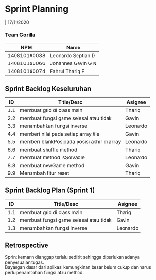 # Sprint Planning 
| 17/11/2020

### Team Gorilla
| NPM           | Name        |
| ------------- |-------------|
| 140810190038  | Leonardo Septian D    |
| 140810190066  | Johannes Gavin G N    |
| 140810190074  | Fahrul Thariq F       |

## Sprint Backlog Keseluruhan 
| ID  | Title/Desc | Asignee | 
| --- | ---------- | ------- | 
| 1.1 | membuat grid di class main | Thariq |
| 2.2 | membuat fungsi game selesai atau tidak  | Gavin |
| 3.3 | menambahkan fungsi inverse | Leonardo |
| 4.4 | memberi nilai pada setiap array tile | Gavin | 
| 5.5 | memberi blankPos pada posisi akhir di array| Leonardo | 
| 6.6 | membuat shuffle method | Thariq | 
| 7.7 | membuat method isSolvable | Leonardo | 
| 8.8 | membuat newGame method | Gavin | 
| 9.9 | Menambah fitur reset| Thariq | 

## Sprint Backlog Plan (Sprint 1)
| ID  | Title/Desc | Asignee | 
| --- | ---------- | ------- | 
| 1.1 | membuat grid di class main | Thariq |
| 1.2 | membuat fungsi game selesai atau tidak  | Gavin |
| 1.3 | menambahkan fungsi inverse | Leonardo |

## Retrospective 

Sprint kemarin dianggap terlalu sedikit sehingga diperlukan adanya penyesuaian tugas.<br> Bayangan dasar dari aplikasi kemungkinan besar belum cukup dan harus perlu penambahan fungsi atau method.